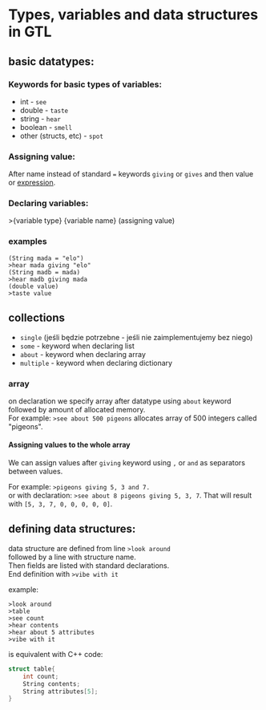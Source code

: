 # Types, variables and data structures in GTL

## basic datatypes:

### Keywords for basic types of variables:
- int       - `see`
- double    - `taste`
- string    - `hear`
- boolean   - `smell`
- other (structs, etc) - `spot`

### Assigning value:
After name instead of standard `=` keywords `giving` or `gives` and then value or [expression](expressions.md).

### Declaring variables:
\>{variable type} {variable name} (assigning value)

### examples
```GTL
(String mada = "elo")
>hear mada giving "elo"
(String madb = mada)
>hear madb giving mada
(double value)
>taste value
```

## collections
- `single` (jeśli będzie potrzebne - jeśli nie zaimplementujemy bez niego)
- `some` - keyword when declaring list
- `about` - keyword when declaring array
- `multiple` - keyword when declaring dictionary

### array
on declaration we specify array after datatype using `about` keyword followed by amount of allocated memory.\
For example: `>see about 500 pigeons` allocates array of 500 integers called "pigeons".

#### Assigning values to the whole array
We can assign values after `giving` keyword using `,` or `and` as separators between values.

For example: `>pigeons giving 5, 3 and 7.`\
or with declaration: `>see about 8 pigeons giving 5, 3, 7`. That will result with `[5, 3, 7, 0, 0, 0, 0, 0]`.


## defining data structures:
data structure are defined from line
`>look around`\
followed by a line with structure name.\
Then fields are listed with standard declarations.\
End definition with `>vibe with it`

example:
```
>look around
>table
>see count
>hear contents
>hear about 5 attributes
>vibe with it
```
is equivalent with C++ code:
```C++
struct table{
    int count;
    String contents;
    String attributes[5];
}
```